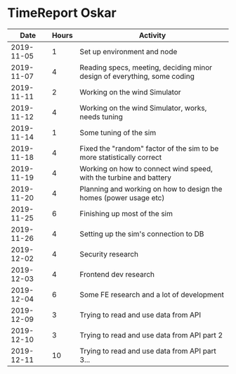 # TimeReport Oskar
| Date  |      Hours    | Activity                                       |
| ----------- | ------- |------------------------------------------------
| 2019-11-05 | 1 | Set up environment and node |
| 2019-11-07 | 4 | Reading specs, meeting, deciding minor design of everything, some coding |
| 2019-11-11 | 2 | Working on the wind Simulator |
| 2019-11-12 | 4 | Working on the wind Simulator, works, needs tuning |
| 2019-11-14 | 1 | Some tuning of the sim |
| 2019-11-18 | 4 | Fixed the "random" factor of the sim to be more statistically correct |
| 2019-11-19 | 4 | Working on how to connect wind speed, with the turbine and battery |
| 2019-11-20 | 4 | Planning and working on how to design the homes (power usage etc) |
| 2019-11-25 | 6 | Finishing up most of the sim |
| 2019-11-26 | 4 | Setting up the sim's connection to DB |
| 2019-12-02 | 4 | Security research |
| 2019-12-03 | 4 | Frontend dev research |
| 2019-12-04 | 6 | Some FE research and a lot of development |
| 2019-12-09 | 3 | Trying to read and use data from API |
| 2019-12-10 | 3 | Trying to read and use data from API part 2 |
| 2019-12-11 | 10| Trying to read and use data from API part 3... |
